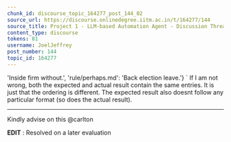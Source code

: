 ```yaml
---
chunk_id: discourse_topic_164277_post_144_02
source_url: https://discourse.onlinedegree.iitm.ac.in/t/164277/144
source_title: Project 1 - LLM-based Automation Agent - Discussion Thread [TDS Jan 2025]
content_type: discourse
tokens: 81
username: JoelJeffrey
post_number: 144
topic_id: 164277
---
```


 'Inside firm without.', 'rule/perhaps.md': 'Back election leave.'}
`
If I am not wrong, both the expected and actual result contain the same entries. It is just that the ordering is different. The expected result also doesnt follow any particular format (so does the actual result).

---

Kindly advise on this @carlton

**EDIT** : Resolved on a later evaluation
